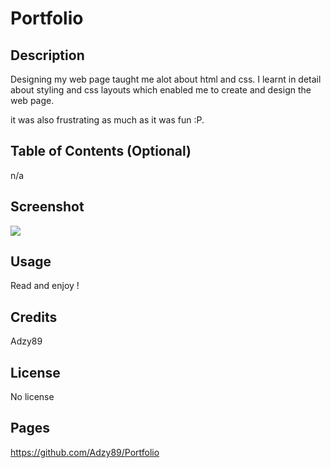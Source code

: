 # Portfolio

## Description

Designing my web page taught me alot about html and css. I learnt in detail about styling and css layouts which enabled me to create and design the web page.

it was also frustrating as much as it was fun :P.

## Table of Contents (Optional)

n/a

## Screenshot

![](https://github.com/Adzy89/Portfolio/blob/main/assets/02-advanced-css-homework-demo.gif)

## Usage

Read and enjoy !

## Credits

Adzy89

## License

No license

## Pages

https://github.com/Adzy89/Portfolio
